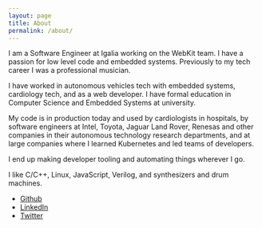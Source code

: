 ```yaml
---
layout: page
title: About
permalink: /about/
---
```


I am a Software Engineer at Igalia working on the WebKit team. I have a passion for low level code and embedded systems. Previously to my tech career I was a professional musician.

I have worked in autonomous vehicles tech with embedded systems, cardiology tech, and as a web developer. I have formal education in Computer Science and Embedded Systems at university.

 My code is in production today and used by cardiologists in hospitals, by software engineers at Intel, Toyota, Jaguar Land Rover, Renesas and other companies in their autonomous technology research departments, and at large companies where I learned Kubernetes and led teams of developers.

 I end up making developer tooling and automating things wherever I go.

I like C/C++, Linux, JavaScript, Verilog, and synthesizers and drum machines.

- [Github](https://github.com/abstractmachines)
- [LinkedIn](https://linkedin.com/in/amandafalke)
- [Twitter](https://twitter.com/amanda_machina)
